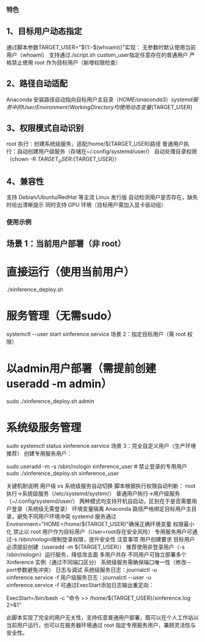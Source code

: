 ### 特色
## 1、目标用户动态指定
通过脚本参数TARGET_USER="${1:-$(whoami)}"实现：
无参数时默认使用当前用户（whoami）
支持通过./script.sh custom_user指定任意存在的普通用户
严格禁止使用 root 作为目标用户（新增权限检查）
## 2、路径自动适配
Anaconda 安装路径自动指向目标用户主目录（${HOME}/anaconda3）
systemd 服务中的User/Environment/WorkingDirectory均使用动态变量${TARGET_USER}
## 3、权限模式自动识别
root 执行：创建系统级服务，适配/home/${TARGET_USER}路径
普通用户执行：自动创建用户级服务（存储在~/.config/systemd/user/）
自动处理目录权限（chown -R ${TARGET_USER}:${TARGET_USER}）
## 4、兼容性
支持 Debian/Ubuntu/RedHat 等主流 Linux 发行版
自动检测用户是否存在，缺失时给出清晰提示
同时支持 GPU 环境（目标用户需加入显卡驱动组）
### 使用示例
## 场景 1：当前用户部署（非 root）

# 直接运行（使用当前用户）
./xinference_deploy.sh

# 服务管理（无需sudo）
systemctl --user start xinference.service
场景 2：指定目标用户（需 root 权限）

# 以admin用户部署（需提前创建useradd -m admin）
sudo ./xinference_deploy.sh admin

# 系统级服务管理
sudo systemctl status xinference.service
场景 3：完全自定义用户（生产环境推荐）
创建专用服务用户：

sudo useradd -m -s /sbin/nologin xinference_user  # 禁止登录的专用用户
sudo ./xinference_deploy.sh xinference_user

关键机制说明
用户级 vs 系统级服务自动切换
脚本根据执行权限自动判断：
root 执行→系统级服务（/etc/systemd/system/）
普通用户执行→用户级服务（~/.config/systemd/user/）
两种模式均支持开机自启动，区别在于是否需要用户登录（系统级无需登录）
环境变量隔离
Anaconda 路径严格绑定目标用户主目录，避免不同用户环境冲突
systemd 服务通过Environment="HOME=/home/${TARGET_USER}"确保正确环境变量
权限最小化
禁止以 root 用户作为目标用户（User=root存在安全风险）
专用服务用户可通过-s /sbin/nologin限制登录权限，提升安全性
注意事项
用户创建要求
目标用户必须提前创建（useradd -m ${TARGET_USER}）
推荐使用非登录用户（-s /sbin/nologin）运行服务，降低攻击面
多用户共存
不同用户可独立部署多个 Xinference 实例（通过不同端口区分）
系统级服务需确保端口唯一性（修改--port参数避免冲突）
日志与调试
系统级服务日志：journalctl -u xinference.service -f
用户级服务日志：journalctl --user -u xinference.service -f
可通过ExecStart添加日志输出重定向：

ExecStart=/bin/bash -c "命令 >> /home/${TARGET_USER}/xinference.log 2>&1"


此脚本实现了完全的用户无关性，支持任意普通用户部署，既可以在个人工作站以当前用户运行，也可以在服务器环境通过 root 指定专用服务用户，兼顾灵活性与安全性。
